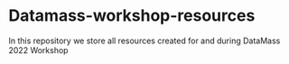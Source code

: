 # Datamass-workshop-resources
In this repository we store all resources created for and during DataMass 2022 Workshop
